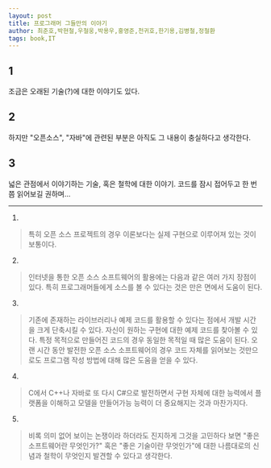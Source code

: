 ```yaml
---
layout: post
title: 프로그래머 그들만의 이야기
author: 최준호,박현철,우철웅,박용우,홍영준,천귀호,한기용,김병철,정철환
tags: book,IT
---
```


## 1
조금은 오래된 기술(?)에 대한 이야기도 있다.

## 2
하지만 "오픈소스", "자바"에 관련된 부분은 아직도 그 내용이 충실하다고 생각한다.

## 3
넓은 관점에서 이야기하는 기술, 혹은 철학에 대한 이야기. 코드를 잠시 접어두고 한 번쯤 읽어보길 권하며...

----


1. 
> 특히 오픈 소스 프로젝트의 경우 이론보다는 실제 구현으로 이루어져 있는 것이 보통이다.

2. 
> 인터넷을 통한 오픈 소스 소프트웨어의 활용에는 다음과 같은 여러 가지 장점이 있다. 특히 프로그래머들에게 소스를 볼 수 있다는 것은 만은 면에서 도움이 된다.

3. 
> 기존에 존재하는 라이브러리나 예제 코드를 활용할 수 있다는 점에서 개발 시간을 크게 단축시킬 수 있다.
자신이 원하는 구현에 대한 예제 코드를 찾아볼 수 있다.
특정 목적으로 만들어진 코드의 경우 동일한 목적일 때 많은 도움이 된다.
오랜 시간 동안 발전한 오픈 소스 소프트웨어의 경우 코드 자체를 읽어보는 것만으로도 프로그램 작성 방법에 대해 많은 도움을 얻을 수 있다.

4. 
> C에서 C++나 자바로 또 다시 C#으로 발전하면서 구현 자체에 대한 능력에서 플랫폼을 이해하고 모델을 만들어가능 능력이 더 중요해지는 것과 마찬가지다.

5. 
> 비록 의미 없어 보이는 논쟁이라 하더라도 진지하게 그것을 고민하다 보면 "좋은 소프트웨어란 무엇인가?" 혹은 "좋은 기술이란 무엇인가"에 대한 나름대로의 신념과 철학이 무엇인지 발견할 수 있다고 생각한다.
